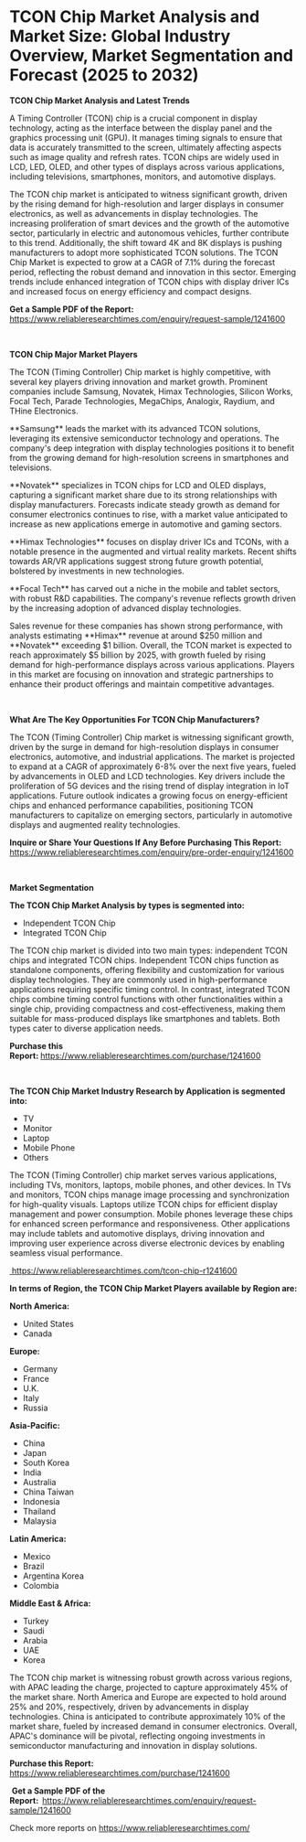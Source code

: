 <p><h1>TCON Chip Market Analysis and Market Size: Global Industry Overview, Market Segmentation and Forecast (2025 to 2032)</h1></p><p><strong>TCON Chip Market Analysis and Latest Trends</strong></p>
<p><p>A Timing Controller (TCON) chip is a crucial component in display technology, acting as the interface between the display panel and the graphics processing unit (GPU). It manages timing signals to ensure that data is accurately transmitted to the screen, ultimately affecting aspects such as image quality and refresh rates. TCON chips are widely used in LCD, LED, OLED, and other types of displays across various applications, including televisions, smartphones, monitors, and automotive displays.</p><p>The TCON chip market is anticipated to witness significant growth, driven by the rising demand for high-resolution and larger displays in consumer electronics, as well as advancements in display technologies. The increasing proliferation of smart devices and the growth of the automotive sector, particularly in electric and autonomous vehicles, further contribute to this trend. Additionally, the shift toward 4K and 8K displays is pushing manufacturers to adopt more sophisticated TCON solutions. The TCON Chip Market is expected to grow at a CAGR of 7.1% during the forecast period, reflecting the robust demand and innovation in this sector. Emerging trends include enhanced integration of TCON chips with display driver ICs and increased focus on energy efficiency and compact designs.</p></p>
<p><strong>Get a Sample PDF of the Report:&nbsp;</strong> <a href="https://www.reliableresearchtimes.com/enquiry/request-sample/1241600?utm_campaign=2774&utm_medium=2&utm_source=Github&utm_content=ia&utm_term=06042025&utm_id=tcon-chip">https://www.reliableresearchtimes.com/enquiry/request-sample/1241600</a></p>
<p>&nbsp;</p>
<p><strong>TCON Chip Major Market Players</strong></p>
<p><p>The TCON (Timing Controller) Chip market is highly competitive, with several key players driving innovation and market growth. Prominent companies include Samsung, Novatek, Himax Technologies, Silicon Works, Focal Tech, Parade Technologies, MegaChips, Analogix, Raydium, and THine Electronics.</p><p>**Samsung** leads the market with its advanced TCON solutions, leveraging its extensive semiconductor technology and operations. The company's deep integration with display technologies positions it to benefit from the growing demand for high-resolution screens in smartphones and televisions.</p><p>**Novatek** specializes in TCON chips for LCD and OLED displays, capturing a significant market share due to its strong relationships with display manufacturers. Forecasts indicate steady growth as demand for consumer electronics continues to rise, with a market value anticipated to increase as new applications emerge in automotive and gaming sectors.</p><p>**Himax Technologies** focuses on display driver ICs and TCONs, with a notable presence in the augmented and virtual reality markets. Recent shifts towards AR/VR applications suggest strong future growth potential, bolstered by investments in new technologies.</p><p>**Focal Tech** has carved out a niche in the mobile and tablet sectors, with robust R&D capabilities. The company's revenue reflects growth driven by the increasing adoption of advanced display technologies.</p><p>Sales revenue for these companies has shown strong performance, with analysts estimating **Himax** revenue at around $250 million and **Novatek** exceeding $1 billion. Overall, the TCON market is expected to reach approximately $5 billion by 2025, with growth fueled by rising demand for high-performance displays across various applications. Players in this market are focusing on innovation and strategic partnerships to enhance their product offerings and maintain competitive advantages.</p></p>
<p>&nbsp;</p>
<p><strong>What Are The Key Opportunities For TCON Chip Manufacturers?</strong></p>
<p><p>The TCON (Timing Controller) Chip market is witnessing significant growth, driven by the surge in demand for high-resolution displays in consumer electronics, automotive, and industrial applications. The market is projected to expand at a CAGR of approximately 6-8% over the next five years, fueled by advancements in OLED and LCD technologies. Key drivers include the proliferation of 5G devices and the rising trend of display integration in IoT applications. Future outlook indicates a growing focus on energy-efficient chips and enhanced performance capabilities, positioning TCON manufacturers to capitalize on emerging sectors, particularly in automotive displays and augmented reality technologies.</p></p>
<p><strong>Inquire or Share Your Questions If Any Before Purchasing This Report:</strong> <a href="https://www.reliableresearchtimes.com/enquiry/pre-order-enquiry/1241600?utm_campaign=2774&utm_medium=2&utm_source=Github&utm_content=ia&utm_term=06042025&utm_id=tcon-chip">https://www.reliableresearchtimes.com/enquiry/pre-order-enquiry/1241600</a></p>
<p>&nbsp;</p>
<p><strong>Market Segmentation</strong></p>
<p><strong>The TCON Chip Market Analysis by types is segmented into:</strong></p>
<p><ul><li>Independent TCON Chip</li><li>Integrated TCON Chip</li></ul></p>
<p><p>The TCON chip market is divided into two main types: independent TCON chips and integrated TCON chips. Independent TCON chips function as standalone components, offering flexibility and customization for various display technologies. They are commonly used in high-performance applications requiring specific timing control. In contrast, integrated TCON chips combine timing control functions with other functionalities within a single chip, providing compactness and cost-effectiveness, making them suitable for mass-produced displays like smartphones and tablets. Both types cater to diverse application needs.</p></p>
<p><strong>Purchase this Report:&nbsp;</strong><a href="https://www.reliableresearchtimes.com/purchase/1241600?utm_campaign=2774&utm_medium=2&utm_source=Github&utm_content=ia&utm_term=06042025&utm_id=tcon-chip">https://www.reliableresearchtimes.com/purchase/1241600</a></p>
<p>&nbsp;</p>
<p><strong>The TCON Chip Market Industry Research by Application is segmented into:</strong></p>
<p><ul><li>TV</li><li>Monitor</li><li>Laptop</li><li>Mobile Phone</li><li>Others</li></ul></p>
<p><p>The TCON (Timing Controller) chip market serves various applications, including TVs, monitors, laptops, mobile phones, and other devices. In TVs and monitors, TCON chips manage image processing and synchronization for high-quality visuals. Laptops utilize TCON chips for efficient display management and power consumption. Mobile phones leverage these chips for enhanced screen performance and responsiveness. Other applications may include tablets and automotive displays, driving innovation and improving user experience across diverse electronic devices by enabling seamless visual performance.</p></p>
<p><a href="https://www.reliableresearchtimes.com/tcon-chip-r1241600?utm_campaign=2774&utm_medium=2&utm_source=Github&utm_content=ia&utm_term=06042025&utm_id=tcon-chip">&nbsp;https://www.reliableresearchtimes.com/tcon-chip-r1241600</a></p>
<p><strong>In terms of Region, the TCON Chip Market Players available by Region are:</strong></p>
<p>
    <p> <strong> North America: </strong>
        <ul>
            <li>United States</li>
            <li>Canada</li>
        </ul>
        </p> 
    <p> <strong> Europe: </strong>
        <ul>
            <li>Germany</li>
            <li>France</li>
            <li>U.K.</li>
            <li>Italy</li>
            <li>Russia</li>
        </ul>
        </p> 
    <p> <strong> Asia-Pacific: </strong>
        <ul>
            <li>China</li>
            <li>Japan</li>
            <li>South Korea</li>
            <li>India</li>
            <li>Australia</li>
            <li>China Taiwan</li>
            <li>Indonesia</li>
            <li>Thailand</li>
            <li>Malaysia</li>
        </ul>
        </p> 
    <p> <strong> Latin America: </strong>
        <ul>
            <li>Mexico</li>
            <li>Brazil</li>
            <li>Argentina Korea</li>
            <li>Colombia</li>
        </ul>
        </p> 
    <p> <strong> Middle East & Africa: </strong>
        <ul>
            <li>Turkey</li>
            <li>Saudi</li>
            <li>Arabia</li>
            <li>UAE</li>
            <li>Korea</li>
        </ul>
    </p>
    </p>
<p><p>The TCON chip market is witnessing robust growth across various regions, with APAC leading the charge, projected to capture approximately 45% of the market share. North America and Europe are expected to hold around 25% and 20%, respectively, driven by advancements in display technologies. China is anticipated to contribute approximately 10% of the market share, fueled by increased demand in consumer electronics. Overall, APAC's dominance will be pivotal, reflecting ongoing investments in semiconductor manufacturing and innovation in display solutions.</p></p>
<p><strong>Purchase this Report: </strong><a href="https://www.reliableresearchtimes.com/purchase/1241600?utm_campaign=2774&utm_medium=2&utm_source=Github&utm_content=ia&utm_term=06042025&utm_id=tcon-chip">https://www.reliableresearchtimes.com/purchase/1241600</a></p>
<p>&nbsp;<strong>Get a Sample PDF of the Report:&nbsp;&nbsp;</strong><a href="https://www.reliableresearchtimes.com/enquiry/request-sample/1241600?utm_campaign=2774&utm_medium=2&utm_source=Github&utm_content=ia&utm_term=06042025&utm_id=tcon-chip">https://www.reliableresearchtimes.com/enquiry/request-sample/1241600</a></p>
<p><strong></strong></p>
<p>Check more reports on <a href="https://www.reliableresearchtimes.com/?utm_campaign=2774&utm_medium=2&utm_source=Github&utm_content=ia&utm_term=06042025&utm_id=tcon-chip">https://www.reliableresearchtimes.com/</a></p>